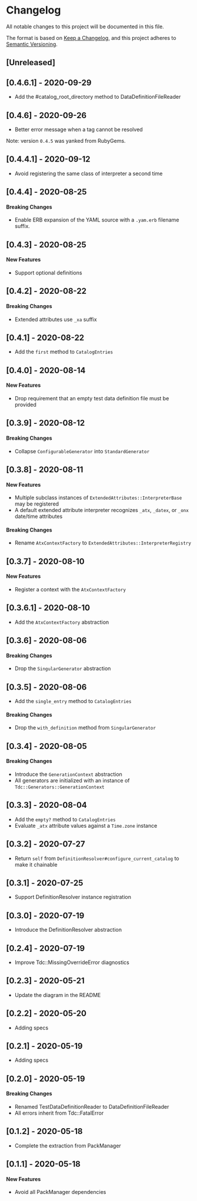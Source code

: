# Changelog
All notable changes to this project will be documented in this file.

The format is based on [Keep a Changelog](https://keepachangelog.com/en/1.0.0/),
and this project adheres to [Semantic Versioning](https://semver.org/spec/v2.0.0.html).

## [Unreleased]

## [0.4.6.1] - 2020-09-29

- Add the #catalog_root_directory method to DataDefinitionFileReader

## [0.4.6] - 2020-09-26

- Better error message when a tag cannot be resolved

Note: version `0.4.5` was yanked from RubyGems.

## [0.4.4.1] - 2020-09-12

- Avoid registering the same class of interpreter a second time

## [0.4.4] - 2020-08-25

#### Breaking Changes

- Enable ERB expansion of the YAML source with a `.yam.erb` filename suffix. 

## [0.4.3] - 2020-08-25

#### New Features

- Support optional definitions 

## [0.4.2] - 2020-08-22

#### Breaking Changes

- Extended attributes use `_xa` suffix

## [0.4.1] - 2020-08-22

- Add the `first` method to `CatalogEntries`

## [0.4.0] - 2020-08-14

#### New Features

- Drop requirement that an empty test data definition file must be provided 

## [0.3.9] - 2020-08-12

#### Breaking Changes

- Collapse `ConfigurableGenerator` into `StandardGenerator`

## [0.3.8] - 2020-08-11

#### New Features

- Multiple subclass instances of `ExtendedAttributes::InterpreterBase` may be registered
- A default extended attribute interpreter recognizes `_atx`, `_datex`, or `_onx` date/time attributes

#### Breaking Changes

- Rename `AtxContextFactory` to `ExtendedAttributes::InterpreterRegistry`

## [0.3.7] - 2020-08-10

#### New Features

- Register a context with the `AtxContextFactory`

## [0.3.6.1] - 2020-08-10

- Add the `AtxContextFactory` abstraction

## [0.3.6] - 2020-08-06

#### Breaking Changes

- Drop the `SingularGenerator` abstraction

## [0.3.5] - 2020-08-06

- Add the `single_entry` method to `CatalogEntries`

#### Breaking Changes

- Drop the `with_definition` method from `SingularGenerator`

## [0.3.4] - 2020-08-05

#### Breaking Changes

- Introduce the `GenerationContext` abstraction
- All generators are initialized with an instance of `Tdc::Generators::GenerationContext`

## [0.3.3] - 2020-08-04

- Add the `empty?` method to `CatalogEntries`
- Evaluate `_atx` attribute values against a `Time.zone` instance

## [0.3.2] - 2020-07-27

- Return `self` from `DefinitionResolver#configure_current_catalog` to make it chainable

## [0.3.1] - 2020-07-25

- Support DefinitionResolver instance registration

## [0.3.0] - 2020-07-19

- Introduce the DefinitionResolver abstraction

## [0.2.4] - 2020-07-19

- Improve Tdc::MissingOverrideError diagnostics

## [0.2.3] - 2020-05-21

- Update the diagram in the README

## [0.2.2] - 2020-05-20

- Adding specs

## [0.2.1] - 2020-05-19

- Adding specs

## [0.2.0] - 2020-05-19

#### Breaking Changes

- Renamed TestDataDefinitionReader to DataDefinitionFileReader
- All errors inherit from Tdc::FatalError

## [0.1.2] - 2020-05-18

- Complete the extraction from PackManager

## [0.1.1] - 2020-05-18

#### New Features

- Avoid all PackManager dependencies
